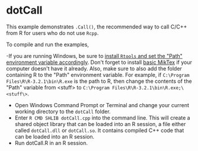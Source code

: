 # dotCall

This example demonstrates `.Call()`, the recommended way to call C/C++ from R for users who do not use `Rcpp`.

To compile and run the examples, 

-If you are running Windows, be sure to [install `Rtools` and set the "Path" environment variable accordingly](https://www.biostat.wisc.edu/~kbroman/Rintro/Rwinpack.html). Don't forget to install [basic MikTex](http://miktex.org/download) if your computer doesn't have it already. Also,  make sure to also add the folder containing R to the "Path" environment variable. For example, if `C:\Program Files\R\R-3.2.1\bin\R.exe` is the path to R, then change the contents of the "Path" variable from \<stuff\> to `C:\Program Files\R\R-3.2.1\bin\R.exe;\<stuff\>`.
- Open Windows Command Prompt or Terminal and change your current working directory to the `dotCall` folder.
- Enter `R CMD SHLIB dotCall.cpp` into the command line. This will create a shared object library that can be loaded into an R session, a file either called `dotCall.dll` or `dotCall.so`. It contains compiled C++ code that can be loaded into an R session.
-  Run dotCall.R in an R session.
